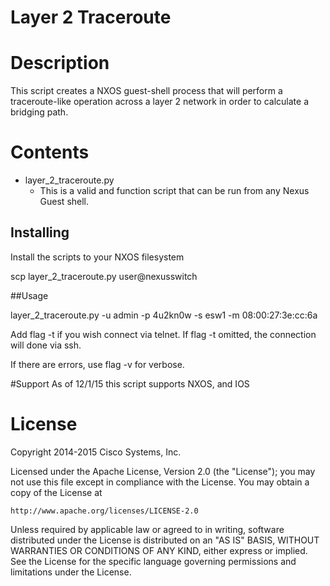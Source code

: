 Layer 2 Traceroute
====================

# Description
This script creates a NXOS guest-shell process that will perform a traceroute-like operation across a layer 2 network in order to calculate a bridging path.


# Contents

* layer_2_traceroute.py
  - This is a valid and function script that can be run from any Nexus Guest shell. 

## Installing 
 
Install the scripts to your NXOS filesystem
    
scp layer_2_traceroute.py user@nexusswitch

##Usage

 layer_2_traceroute.py -u admin -p 4u2kn0w -s esw1 -m 08:00:27:3e:cc:6a

Add flag -t if you wish connect via telnet. If flag -t omitted, the connection will done via ssh.

If there are errors, use flag -v for verbose.


#Support
As of 12/1/15 this script supports NXOS, and IOS
    
# License

Copyright 2014-2015 Cisco Systems, Inc.

Licensed under the Apache License, Version 2.0 (the "License");
you may not use this file except in compliance with the License.
You may obtain a copy of the License at

    http://www.apache.org/licenses/LICENSE-2.0

Unless required by applicable law or agreed to in writing, software
distributed under the License is distributed on an "AS IS" BASIS,
WITHOUT WARRANTIES OR CONDITIONS OF ANY KIND, either express or implied.
See the License for the specific language governing permissions and
limitations under the License.


